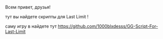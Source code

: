 Всем привет, друзья! 

тут вы найдете скрипты для Last Limit !

саму игру в найдете тут https://github.com/1000blxdesss/GG-Script-For-Last-Limit
